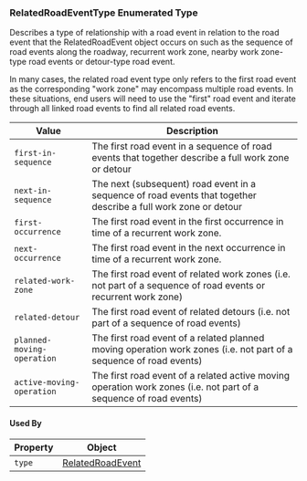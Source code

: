 ### RelatedRoadEventType Enumerated Type
Describes a type of relationship with a road event in relation to the road event that the RelatedRoadEvent object occurs on such as the sequence of road events along the roadway, recurrent work zone, nearby work zone-type road events or detour-type road event. 

In many cases, the related road event type only refers to the first road event as the corresponding "work zone" may encompass multiple road events.  In these situations, end users will need to use the "first" road event and iterate through all linked road events to find all related road events.

Value | Description
--- | ---
`first-in-sequence` | The first road event in a sequence of road events that together describe a full work zone or detour
`next-in-sequence` | The next (subsequent) road event in a sequence of road events that together describe a full work zone or detour
`first-occurrence` | The first road event in the first occurrence in time of a recurrent work zone.
`next-occurrence` | The first road event in the next occurrence in time of a recurrent work zone.
`related-work-zone` | The first road event of related work zones (i.e. not part of a sequence of road events or recurrent work zone)
`related-detour` | The first road event of related detours (i.e. not part of a sequence of road events)
`planned-moving-operation` | The first road event of a related planned moving operation work zones (i.e. not part of a sequence of road events)
`active-moving-operation` | The first road event of a related active moving operation work zones (i.e. not part of a sequence of road events)


#### Used By
Property | Object
--- | ---
`type` | [RelatedRoadEvent](/spec-content/objects/RelatedRoadEvent.md)
